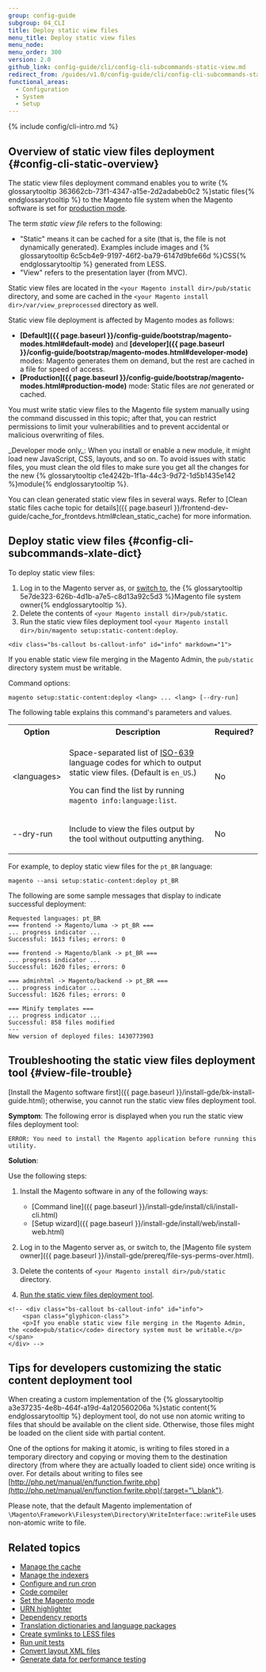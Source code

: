 ```yaml
---
group: config-guide
subgroup: 04_CLI
title: Deploy static view files
menu_title: Deploy static view files
menu_node:
menu_order: 300
version: 2.0
github_link: config-guide/cli/config-cli-subcommands-static-view.md
redirect_from: /guides/v1.0/config-guide/cli/config-cli-subcommands-static-view.html
functional_areas:
  - Configuration
  - System
  - Setup
---
```


{% include config/cli-intro.md %}

## Overview of static view files deployment {#config-cli-static-overview}

The static view files deployment command enables you to write {% glossarytooltip 363662cb-73f1-4347-a15e-2d2adabeb0c2 %}static files{% endglossarytooltip %} to the Magento file system when the Magento software is set for <a href="{{ page.baseurl }}/config-guide/bootstrap/magento-modes.html#production-mode">production mode</a>.

The term *static view file* refers to the following:

-   "Static" means it can be cached for a site (that is, the file is not dynamically generated). Examples include images and {% glossarytooltip 6c5cb4e9-9197-46f2-ba79-6147d9bfe66d %}CSS{% endglossarytooltip %} generated from LESS.
-   "View" refers to the presentation layer (from MVC).

Static view files are located in the `<your Magento install dir>/pub/static` directory, and some are cached in the `<your Magento install dir>/var/view_preprocessed` directory as well.

Static view file deployment is affected by Magento modes as follows:

-   **[Default]({{ page.baseurl }}/config-guide/bootstrap/magento-modes.html#default-mode)** and **[developer]({{ page.baseurl }}/config-guide/bootstrap/magento-modes.html#developer-mode)** modes: Magento generates them on demand, but the rest are cached in a file for speed of access.
-   **[Production]({{ page.baseurl }}/config-guide/bootstrap/magento-modes.html#production-mode)** mode: Static files are *not* generated or cached.

You must write static view files to the Magento file system manually using the command discussed in this topic; after that, you can restrict permissions to limit your vulnerabilities and to prevent accidental or malicious overwriting of files.

<div class="bs-callout bs-callout-warning" markdown="1">
_Developer mode only_: When you install or enable a new module, it might load new JavaScript, CSS, layouts, and so on. To avoid issues with static files, you must clean the old files to make sure you get all the changes for the new {% glossarytooltip c1e4242b-1f1a-44c3-9d72-1d5b1435e142 %}module{% endglossarytooltip %}.

You can clean generated static view files in several ways. Refer to [Clean static files cache topic for details]({{ page.baseurl }}/frontend-dev-guide/cache_for_frontdevs.html#clean_static_cache) for more information.
</div>

## Deploy static view files {#config-cli-subcommands-xlate-dict}

To deploy static view files:

1.  Log in to the Magento server as, or <a href="{{ page.baseurl }}/install-gde/prereq/file-sys-perms-over.html">switch to</a>, the {% glossarytooltip 5e7de323-626b-4d1b-a7e5-c8d13a92c5d3 %}Magento file system owner{% endglossarytooltip %}.
2.  Delete the contents of `<your Magento install dir>/pub/static`.
3.  Run the static view files deployment tool `<your Magento install dir>/bin/magento setup:static-content:deploy`.
<!-- 4.	Set read-only file permissions for the `pub/static` directory, its subdirectories, and files. -->

	<div class="bs-callout bs-callout-info" id="info" markdown="1">
  If you enable static view file merging in the Magento Admin, the `pub/static` directory system must be writable.
	</div>

Command options:

	magento setup:static-content:deploy <lang> ... <lang> [--dry-run]

The following table explains this command's parameters and values.

<table>
	<tbody>
		<tr>
			<th>Option</th>
			<th>Description</th>
			<th>Required?</th>
		</tr>
	<tr>
		<td>&lt;languages&gt;</td>
		<td><p>Space-separated list of <a href="http://www.loc.gov/standards/iso639-2/php/code_list.php" target="_blank">ISO-639</a> language codes for which to output static view files. (Default is <code>en_US</code>.)</p>
		<p>You can find the list by running <code>magento info:language:list</code>.</p></td>
	<td><p>No</p></td>
	</tr>
		<tr>
		<td>--dry-run</td>
		<td><p>Include to view the files output by the tool without outputting anything.</p></td>
		<td><p>No</p></td>
	</tr>
	</tbody>
</table>

For example, to deploy static view files for the `pt_BR` language:

	magento --ansi setup:static-content:deploy pt_BR

The following are some sample messages that display to indicate successful deployment:

	Requested languages: pt_BR
	=== frontend -> Magento/luma -> pt_BR ===
	... progress indicator ...
	Successful: 1613 files; errors: 0

	=== frontend -> Magento/blank -> pt_BR ===
	... progress indicator ...
	Successful: 1620 files; errors: 0

	=== adminhtml -> Magento/backend -> pt_BR ===
	... progress indicator ...
	Successful: 1626 files; errors: 0

	=== Minify templates ===
	... progress indicator ...
	Successful: 858 files modified
	---
	New version of deployed files: 1430773903

## Troubleshooting the static view files deployment tool {#view-file-trouble}
[Install the Magento software first]({{ page.baseurl }}/install-gde/bk-install-guide.html); otherwise, you cannot run the static view files deployment tool.

**Symptom**: The following error is displayed when you run the static view files deployment tool:

	ERROR: You need to install the Magento application before running this utility.

**Solution**:

Use the following steps:

1.  Install the Magento software in any of the following ways:

    -   [Command line]({{ page.baseurl }}/install-gde/install/cli/install-cli.html)
    -   [Setup wizard]({{ page.baseurl }}/install-gde/install/web/install-web.html)

2.  Log in to the Magento server as, or switch to, the [Magento file system owner]({{ page.baseurl }}/install-gde/prereq/file-sys-perms-over.html).
3.  Delete the contents of `<your Magento install dir>/pub/static` directory.
4.  <a href="#config-cli-subcommands-xlate-dict">Run the static view files deployment tool</a>.
<!-- 4.	Set read-only file permissions for the `pub/static` directory, its subdirectories, and files. -->

	<!-- <div class="bs-callout bs-callout-info" id="info">
		<span class="glyphicon-class">
  		<p>If you enable static view file merging in the Magento Admin, the <code>pub/static</code> directory system must be writable.</p></span>
	</div> -->

## Tips for developers customizing the static content deployment tool

When creating a custom implementation of the {% glossarytooltip a3e37235-4e8b-464f-a19d-4a120560206a %}static content{% endglossarytooltip %} deployment tool, do not use non atomic writing to files that should be available on the client side. Otherwise, those files might be loaded on the client side with partial content.

One of the options for making it atomic, is writing to files stored in a temporary directory and copying or moving them to the destination directory (from where they are actually loaded to client side) once writing is over. For details about writing to files see [http://php.net/manual/en/function.fwrite.php](http://php.net/manual/en/function.fwrite.php){:target="\_blank"}.

Please note, that the default Magento implementation of `\Magento\Framework\Filesystem\Directory\WriteInterface::writeFile` uses non-atomic write to file.

## Related topics

-   <a href="{{ page.baseurl }}/config-guide/cli/config-cli-subcommands-cache.html">Manage the cache</a>
-   <a href="{{ page.baseurl }}/config-guide/cli/config-cli-subcommands-index.html">Manage the indexers</a>
-   <a href="{{ page.baseurl }}/config-guide/cli/config-cli-subcommands-cron.html">Configure and run cron</a>
-   <a href="{{ page.baseurl }}/config-guide/cli/config-cli-subcommands-compiler.html">Code compiler</a>
-   <a href="{{ page.baseurl }}/config-guide/cli/config-cli-subcommands-mode.html">Set the Magento mode</a>
-   <a href="{{ page.baseurl }}/config-guide/cli/config-cli-subcommands-urn.html">URN highlighter</a>
-   <a href="{{ page.baseurl }}/config-guide/cli/config-cli-subcommands-depen.html">Dependency reports</a>
-   <a href="{{ page.baseurl }}/config-guide/cli/config-cli-subcommands-i18n.html">Translation dictionaries and language packages</a>
-   <a href="{{ page.baseurl }}/config-guide/cli/config-cli-subcommands-less-sass.html">Create symlinks to LESS files</a>
-   <a href="{{ page.baseurl }}/config-guide/cli/config-cli-subcommands-test.html">Run unit tests</a>
-   <a href="{{ page.baseurl }}/config-guide/cli/config-cli-subcommands-layout-xml.html">Convert layout XML files</a>
-   <a href="{{ page.baseurl }}/config-guide/cli/config-cli-subcommands-perf-data.html">Generate data for performance testing</a>

